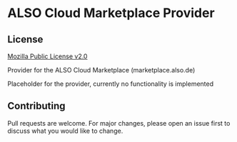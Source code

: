 # ALSO Cloud Marketplace Provider

## License

[Mozilla Public License v2.0](https://github.com/toowoxx/terraform-provider-docker/blob/main/LICENSE)

Provider for the ALSO Cloud Marketplace (marketplace.also.de)

Placeholder for the provider, currently no functionality is implemented

## Contributing

Pull requests are welcome. For major changes, please open an issue first to discuss what you would like to change.
